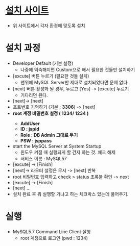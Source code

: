 # [설치 사이트](https://dev.mysql.com/downloads/file/?id=500616)
- 위 사이트에서 각자 환경에 맞도록 설치 

# 설치 과정
- Developer Default (기본 설정)
  - 나중에 익숙해지면 Custom으로 해서 필요한 것들만 설치하기
- [excute] 버튼 누르기 (필요한 것들 설치) 
  -  맨위에 MySQL Server만 제대로 설치되었다면 문제 없다. 
-  [next] 버튼 활성화 될 경우, 누르고 [Yes] -> [excute] 누르기
    - 기다리면 된다. 
-  [next]-> [next] 
-  포트번호 기억하기 (기본 : <b>3306</b>) -> [next]
-  <b>root 계정 비밀번호 설정 ( 1234/ 1234 ) 
    -  AddUser
    -  ID : jspid 
    -  Role : DB Admin 그대로 두기 
    -  PSW : jsppass
    </b>
 - start the MySQL Server at System Startup 
    -  윈도우 켜질 때 실행되게 할 건지 하는 것. 체크 해제
    -  서비스 이름 : MySQL57 
-  [excute] -> [Finish] 
-  [next]-> 라우터 설정은 무시 -> [next] 반복
-  root 비밀번호 입력하고 check > status 초록불 확인 -> next
-  [excute] -> [Finish] 
-  [next]  ... 
-  설치 완료 후 뭐 실행할 거냐고 하는 체크박스 있는데 풀어주기. 


# 실행
- MySQL5.7 Command Line Client 실행 
  -  root 계정으로 로그인 (pwd : 1234) 
